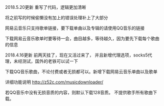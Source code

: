 2018.5.20更新
重写了代码，逻辑更加清晰


将之前写的时候偷懒没有加上的错误处理补上了大部分


网易云音乐只支持歌单链接，要下载单曲以及专辑的请使用QQ音乐的链接



下载网易云音乐歌单时要等待一会，曲目越多，等待越久，因为要先下载每个歌曲的信息



2018.4.16更新
前两天挂了，现在又活过来了，
并且新增代理选项，socks5代理，未经测试，国外的老铁可以试一下





下载QQ音乐歌曲，不论付费或者无损都可以。新增下载网易云音乐单曲以及歌单

详细功能说明  http://z52c.com/musicdownloader/ 

若QQ音乐中没有无损音质的内容，则默认下载128音质。 不提供歌手所有歌曲下载。
